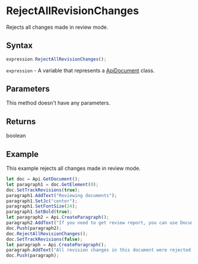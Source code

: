 # RejectAllRevisionChanges

Rejects all changes made in review mode.

## Syntax

```javascript
expression.RejectAllRevisionChanges();
```

`expression` - A variable that represents a [ApiDocument](../ApiDocument.md) class.

## Parameters

This method doesn't have any parameters.

## Returns

boolean

## Example

This example rejects all changes made in review mode.

```javascript editor-
let doc = Api.GetDocument();
let paragraph1 = doc.GetElement(0);
doc.SetTrackRevisions(true);
paragraph1.AddText("Reviewing documents");
paragraph1.SetJc("center");
paragraph1.SetFontSize(24);
paragraph1.SetBold(true);
let paragraph2 = Api.CreateParagraph();
paragraph2.AddText("If you need to get review report, you can use Document Builder. The steps below will show how to do it.");
doc.Push(paragraph2);
doc.RejectAllRevisionChanges();
doc.SetTrackRevisions(false);
let paragraph = Api.CreateParagraph();
paragraph.AddText("All revision changes in this document were rejected.");
doc.Push(paragraph);
```
